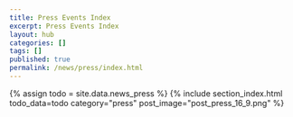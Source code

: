 ```yaml
---
title: Press Events Index
excerpt: Press Events Index
layout: hub
categories: []
tags: []
published: true
permalink: /news/press/index.html
---
```


{% assign todo = site.data.news_press %}
{% include section_index.html todo_data=todo category="press" post_image="post_press_16_9.png" %}
